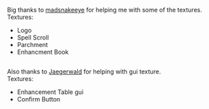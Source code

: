 
Big thanks to [madsnakeeye](https://www.instagram.com/madsnakeeye/) for helping me with some of the textures.
<br>Textures:
 - Logo
 - Spell Scroll
 - Parchment
 - Enhancment Book
##
Also thanks to [Jaegerwald](https://jaegerwald.carrd.co) for helping with gui texture.
<br>Textures:
 - Enhancement Table gui
 - Confirm Button
